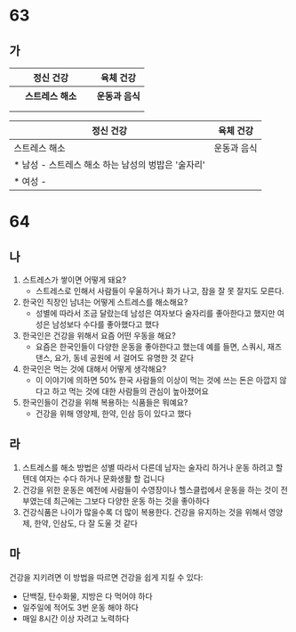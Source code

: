 # 63
## 가
<table>
	<tr>
		<th>&nbsp</th>
		<th>정신 건강</th>
		<th>&nbsp</th>
		<th>육체 건강</th>
	</tr>
	<tr>
		<th>&nbsp</th>
		<th>스트레스 해소</th>
		<th>&nbsp</th>
		<th>운동과 음식</th>
	</tr>
	<tr>
		<td>
		</td>
		<td></td>
	</tr>
	<tr>
		<td></td>
		<td></td>
	</tr>
</table>

| 정신 건강                           | 육체 건강  |
| ------------------------------- | ------ |
| 스트레스 해소                         | 운동과 음식 |
| * 남성 - 스트레스 해소 하는 남성의 벙밥은 '술자리' |        |
| * 여성 -                          |        |
# 64
## 나
1. 스트레스가 쌓이면 어떻게 돼요?
	* 스트레스로 인해서 사람들이 우울하거나 화가 나고, 잠을 잘 못 잘지도 모른다.
2. 한국인 직장인 남녀는 어떻게 스트레스를 해소해요?
	* 성별에 따라서 조금 달랐는데 남성은 여자보다 술자리를 좋아한다고 했지만 여성은 남성보다 수다를 좋아했다고 했다
3. 한국인은 건강을 위해서 요즘 어떤 우동을 해요?
	* 요즘은 한국인들이 다양한 운동을 좋아한다고 했는데 예를 들면, 스쿼시, 재즈 댄스, 요가, 동네 공원에 서 걸어도 유명한 것 같다
4. 한국인은 먹는 것에 대해서 어떻게 생각해요?
	* 이 이야기에 의하면 50% 한국 사람들의 이상이 먹는 것에 쓰는 돈은 아깝지 않다고 하고 먹는 것에 대한 사람들의 관심이 높아졌어요
5. 한국인들이 건강을 위해 복용하는 식품들은 뭐예요?
	* 건강을 위해 영양제, 한약, 인삼 등이 있다고 했다
## 라
1. 스트레스를 해소 방법은 성별 따라서 다른데 남자는 술자리 하거나 운동 하려고 할 텐데 여자는 수다 하거나 문화생활 할 겁니다
2. 건강을 위한 운동은 예전에 사람들이 수영장이나 헬스클럽에서 운동을 하는 것이 전부였는데 최근에는 그보다 다양한 운동 하는 것을 좋아하다
3. 건강식품은 나이가 많을수록 더 많이 복용한다. 건강을 유지하는 것을 위해서 영양제, 한약, 인삼도, 다 잘 도울 것 같다
## 마
건강을 지키려면 이 방법을 따르면 건강을 쉽게 지킬 수 있다:
* 단백질, 탄수화물, 지방은 다 먹어야 하다
* 일주일에 적어도 3번 운동 해야 하다
* 매일 8시간 이상 자려고 노력하다